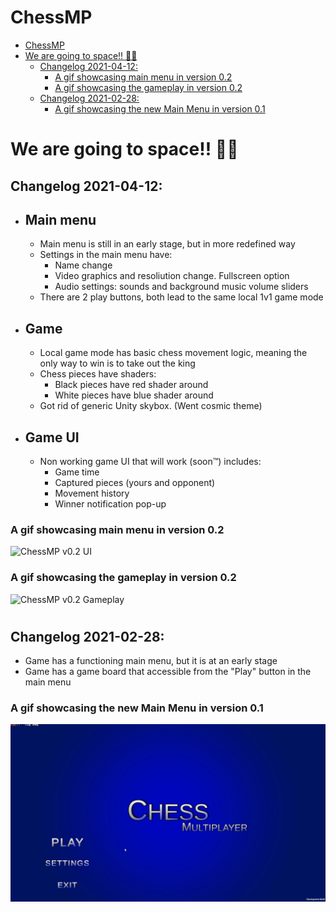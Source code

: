 # ChessMP

- [ChessMP](#chessmp)
- [We are going to space!! 🚀🌌](#we-are-going-to-space-)
  - [Changelog 2021-04-12:](#changelog-2021-04-12)
    - [A gif showcasing main menu in version 0.2](#a-gif-showcasing-main-menu-in-version-02)
    - [A gif showcasing the gameplay in version 0.2](#a-gif-showcasing-the-gameplay-in-version-02)
  - [Changelog 2021-02-28:](#changelog-2021-02-28)
    - [A gif showcasing the new Main Menu in version 0.1](#a-gif-showcasing-the-new-main-menu-in-version-01)
#
# We are going to space!! 🚀🌌

## Changelog 2021-04-12:
+ ## Main menu
  + Main menu is still in an early stage, but in more redefined way
  + Settings in the main menu have:
    + Name change
    + Video graphics and resoliution change. Fullscreen option
    + Audio settings: sounds and background music volume sliders
  + There are 2 play buttons, both lead to the same local 1v1 game mode
+ ## Game
  + Local game mode has basic chess movement logic, meaning the only way to win is to take out the king
  + Chess pieces have shaders:
    + Black pieces have red shader around
    + White pieces have blue shader around 
  + Got rid of generic Unity skybox. (Went cosmic theme)
+ ## Game UI
  + Non working game UI that will work (soon™) includes:
    + Game time
    + Captured pieces (yours and opponent)
    + Movement history
    + Winner notification pop-up

### A gif showcasing main menu in version 0.2
![ChessMP v0.2 UI](README_attachments/chessMP_UI-0_2.gif)
### A gif showcasing the gameplay in version 0.2
![ChessMP v0.2 Gameplay](README_attachments/chessMP-Gameplay-0_2.gif)

#

## Changelog 2021-02-28:
+ Game has a functioning main menu, but it is at an early stage
+ Game has a game board that accessible from the "Play" button in the main menu

### A gif showcasing the new Main Menu in version 0.1
![ChessMP v0.1](README_attachments/chessMP_UI-0_1.gif)
